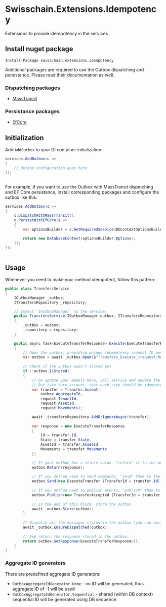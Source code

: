 # Swisschain.Extensions.Idempotency
Extensions to provide idempotency in the services

## Install nuget package

`Install-Package swisschain.extensions.idempotency`

Additional packages are required to use the Outbox dispatching and persistance. Please read their documentation as well.

### Dispatching packages

- [MassTransit](https://github.com/swisschain/Swisschain.Extensions.Idempotency.MassTransit)

### Persistance packages

- [EfCore](https://github.com/swisschain/Swisschain.Extensions.Idempotency.EfCore)

## Initialization

Add `AddOutbox` to your DI container initialization:

```c#
services.AddOutbox(c =>
{
    // Outbox configuration goes here
});
            
```

For example, if you want to use the Outbox with MassTransit dispatching and EF Core persistance, install corresponding packages and configure the outbox like this:

```c#
services.AddOutbox(c =>
{
    c.DispatchWithMassTransit();
    c.PersistWithEfCore(s =>
    {
        var optionsBuilder = s.GetRequiredService<DbContextOptionsBuilder<DatabaseContext>>();

        return new DatabaseContext(optionsBuilder.Options);
    });
});
    
```

## Usage

Whenever you need to make your method idempotent, follow this pattern:

```c#
public class TransfersService
{
    IOutboxManager _outbox;
    ITransfersRepository _repository;

    // Inject `IOutboxManager` to the service:
    public TransfersService(IOutboxManager outbox, ITransfersRepository repository)
    {
        _outbox = outbox;
        _repository = repository;
    }

    public async Task<ExecuteTransferResponse> Execute(ExecuteTransferRequest request)
    {
        // Open the outbox, providing unique idempotency request ID and factory of the aggregate ID which is created by this method.
        var outbox = await _outbox.Open($"Transfers_Execute_{request.RequestId}", () => _transfersRepository.GetIdAsync());
        
        // Check if the outbox wasn't stored yet
        if (!outbox.IsStored)
        {
            // Do update your models here, call service and update the state whatever you need. 
            // But take into account, that each step should be idempotent itself.
            var transfer = Transfer.Accept(
                outbox.AggregateId,
                request.TenantId,
                request.AssetId,
                request.Movements);

            await _transfersRepository.AddOrIgnoreAsync(transfer);
            
            var response = new ExecuteTransferResponse
            {
                Id = transfer.Id,
                State = transfer.State,
                AssetId = transfer.AssetId,
                Movements = transfer.Movements
            };

            // If your method has a return value, "return" it to the outbox:
            outbox.Return(response);
            
            // If you method need to send commands, "send" them to the outbox:
            outbox.Send(new ExecuteTransfer {TransferId = transfer.Id});
            
            // If you method need to publish events, "publish" them to the outbox:
            outbox.Publish(new TransferAccepted {TransferId = transfer.Id, RequestId = RequestId});
            
            // In the end of this block, store the outbox
            await _outbox.Store(outbox);
        }
        
        // Dispatch all the messages stored in the outbox (you can omit this, if your method doesn't produce messages):
        await _outbox.EnsureDispatched(outbox);
        
        // And return the response stored in the outbox:
        return outbox.GetResponse<ExecuteTransferResponse>();
    }
}

```

### Aggregate ID generators

There are predefined aggregate ID generators:

- `OutboxAggregateIdGenerator.None` - no ID will be generated, thus aggregate ID of -1 will be used
- `OutboxAggregateIdGenerator.Sequential` - shared (within DB context) sequential ID will be generated using DB sequence.